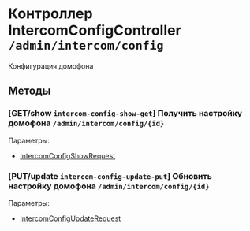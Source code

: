 # Контроллер IntercomConfigController `/admin/intercom/config`

Конфигурация домофона

## Методы

### [GET/show `intercom-config-show-get`] Получить настройку домофона `/admin/intercom/config/{id}`

Параметры: 

- [IntercomConfigShowRequest](../OBJECT.md#IntercomConfigShowRequest) 

### [PUT/update `intercom-config-update-put`] Обновить настройку домофона `/admin/intercom/config/{id}`

Параметры: 

- [IntercomConfigUpdateRequest](../OBJECT.md#IntercomConfigUpdateRequest) 
